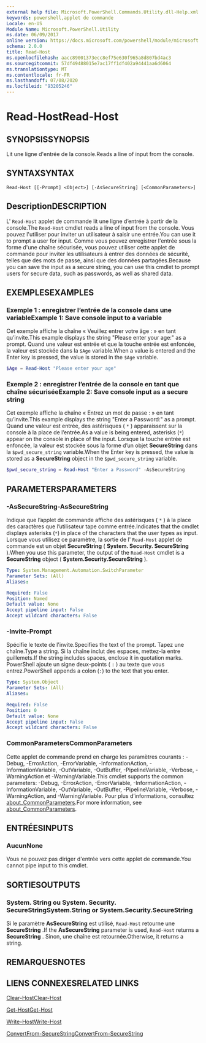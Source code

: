 ```yaml
---
external help file: Microsoft.PowerShell.Commands.Utility.dll-Help.xml
keywords: powershell,applet de commande
Locale: en-US
Module Name: Microsoft.PowerShell.Utility
ms.date: 06/09/2017
online version: https://docs.microsoft.com/powershell/module/microsoft.powershell.utility/read-host?view=powershell-7&WT.mc_id=ps-gethelp
schema: 2.0.0
title: Read-Host
ms.openlocfilehash: aacc89001373ecc8ef75e630f965a8d807bd4ac3
ms.sourcegitcommit: 57df49488015e7ac17ff1df402a94441aa6d6064
ms.translationtype: MT
ms.contentlocale: fr-FR
ms.lasthandoff: 07/08/2020
ms.locfileid: "93205246"
---
```

# <span data-ttu-id="14334-103">Read-Host</span><span class="sxs-lookup"><span data-stu-id="14334-103">Read-Host</span></span>

## <span data-ttu-id="14334-104">SYNOPSIS</span><span class="sxs-lookup"><span data-stu-id="14334-104">SYNOPSIS</span></span>
<span data-ttu-id="14334-105">Lit une ligne d'entrée de la console.</span><span class="sxs-lookup"><span data-stu-id="14334-105">Reads a line of input from the console.</span></span>

## <span data-ttu-id="14334-106">SYNTAX</span><span class="sxs-lookup"><span data-stu-id="14334-106">SYNTAX</span></span>

```
Read-Host [[-Prompt] <Object>] [-AsSecureString] [<CommonParameters>]
```

## <span data-ttu-id="14334-107">Description</span><span class="sxs-lookup"><span data-stu-id="14334-107">DESCRIPTION</span></span>

<span data-ttu-id="14334-108">L' `Read-Host` applet de commande lit une ligne d’entrée à partir de la console.</span><span class="sxs-lookup"><span data-stu-id="14334-108">The `Read-Host` cmdlet reads a line of input from the console.</span></span> <span data-ttu-id="14334-109">Vous pouvez l'utiliser pour inviter un utilisateur à saisir une entrée.</span><span class="sxs-lookup"><span data-stu-id="14334-109">You can use it to prompt a user for input.</span></span> <span data-ttu-id="14334-110">Comme vous pouvez enregistrer l'entrée sous la forme d'une chaîne sécurisée, vous pouvez utiliser cette applet de commande pour inviter les utilisateurs à entrer des données de sécurité, telles que des mots de passe, ainsi que des données partagées.</span><span class="sxs-lookup"><span data-stu-id="14334-110">Because you can save the input as a secure string, you can use this cmdlet to prompt users for secure data, such as passwords, as well as shared data.</span></span>

## <span data-ttu-id="14334-111">EXEMPLES</span><span class="sxs-lookup"><span data-stu-id="14334-111">EXAMPLES</span></span>

### <span data-ttu-id="14334-112">Exemple 1 : enregistrer l’entrée de la console dans une variable</span><span class="sxs-lookup"><span data-stu-id="14334-112">Example 1: Save console input to a variable</span></span>

<span data-ttu-id="14334-113">Cet exemple affiche la chaîne « Veuillez entrer votre âge : » en tant qu’invite.</span><span class="sxs-lookup"><span data-stu-id="14334-113">This example displays the string "Please enter your age:" as a prompt.</span></span> <span data-ttu-id="14334-114">Quand une valeur est entrée et que la touche entrée est enfoncée, la valeur est stockée dans la `$Age` variable.</span><span class="sxs-lookup"><span data-stu-id="14334-114">When a value is entered and the Enter key is pressed, the value is stored in the `$Age` variable.</span></span>

```powershell
$Age = Read-Host "Please enter your age"
```

### <span data-ttu-id="14334-115">Exemple 2 : enregistrer l’entrée de la console en tant que chaîne sécurisée</span><span class="sxs-lookup"><span data-stu-id="14334-115">Example 2: Save console input as a secure string</span></span>

<span data-ttu-id="14334-116">Cet exemple affiche la chaîne « Entrez un mot de passe : » en tant qu’invite.</span><span class="sxs-lookup"><span data-stu-id="14334-116">This example displays the string "Enter a Password:" as a prompt.</span></span> <span data-ttu-id="14334-117">Quand une valeur est entrée, des astérisques ( `*` ) apparaissent sur la console à la place de l’entrée.</span><span class="sxs-lookup"><span data-stu-id="14334-117">As a value is being entered, asterisks (`*`) appear on the console in place of the input.</span></span> <span data-ttu-id="14334-118">Lorsque la touche entrée est enfoncée, la valeur est stockée sous la forme d’un objet **SecureString** dans la `$pwd_secure_string` variable.</span><span class="sxs-lookup"><span data-stu-id="14334-118">When the Enter key is pressed, the value is stored as a **SecureString** object in the `$pwd_secure_string` variable.</span></span>

```powershell
$pwd_secure_string = Read-Host "Enter a Password" -AsSecureString
```

## <span data-ttu-id="14334-119">PARAMETERS</span><span class="sxs-lookup"><span data-stu-id="14334-119">PARAMETERS</span></span>

### <span data-ttu-id="14334-120">-AsSecureString</span><span class="sxs-lookup"><span data-stu-id="14334-120">-AsSecureString</span></span>

<span data-ttu-id="14334-121">Indique que l’applet de commande affiche des astérisques ( `*` ) à la place des caractères que l’utilisateur tape comme entrée.</span><span class="sxs-lookup"><span data-stu-id="14334-121">Indicates that the cmdlet displays asterisks (`*`) in place of the characters that the user types as input.</span></span> <span data-ttu-id="14334-122">Lorsque vous utilisez ce paramètre, la sortie de l' `Read-Host` applet de commande est un objet **SecureString** ( **System. Security. SecureString** ).</span><span class="sxs-lookup"><span data-stu-id="14334-122">When you use this parameter, the output of the `Read-Host` cmdlet is a **SecureString** object ( **System.Security.SecureString** ).</span></span>

```yaml
Type: System.Management.Automation.SwitchParameter
Parameter Sets: (All)
Aliases:

Required: False
Position: Named
Default value: None
Accept pipeline input: False
Accept wildcard characters: False
```

### <span data-ttu-id="14334-123">-Invite</span><span class="sxs-lookup"><span data-stu-id="14334-123">-Prompt</span></span>

<span data-ttu-id="14334-124">Spécifie le texte de l'invite.</span><span class="sxs-lookup"><span data-stu-id="14334-124">Specifies the text of the prompt.</span></span>
<span data-ttu-id="14334-125">Tapez une chaîne.</span><span class="sxs-lookup"><span data-stu-id="14334-125">Type a string.</span></span>
<span data-ttu-id="14334-126">Si la chaîne inclut des espaces, mettez-la entre guillemets.</span><span class="sxs-lookup"><span data-stu-id="14334-126">If the string includes spaces, enclose it in quotation marks.</span></span>
<span data-ttu-id="14334-127">PowerShell ajoute un signe deux-points ( `:` ) au texte que vous entrez.</span><span class="sxs-lookup"><span data-stu-id="14334-127">PowerShell appends a colon (`:`) to the text that you enter.</span></span>

```yaml
Type: System.Object
Parameter Sets: (All)
Aliases:

Required: False
Position: 0
Default value: None
Accept pipeline input: False
Accept wildcard characters: False
```

### <span data-ttu-id="14334-128">CommonParameters</span><span class="sxs-lookup"><span data-stu-id="14334-128">CommonParameters</span></span>

<span data-ttu-id="14334-129">Cette applet de commande prend en charge les paramètres courants : -Debug, -ErrorAction, -ErrorVariable, -InformationAction, -InformationVariable, -OutVariable, -OutBuffer, -PipelineVariable, -Verbose, -WarningAction et -WarningVariable.</span><span class="sxs-lookup"><span data-stu-id="14334-129">This cmdlet supports the common parameters: -Debug, -ErrorAction, -ErrorVariable, -InformationAction, -InformationVariable, -OutVariable, -OutBuffer, -PipelineVariable, -Verbose, -WarningAction, and -WarningVariable.</span></span> <span data-ttu-id="14334-130">Pour plus d’informations, consultez [about_CommonParameters](https://go.microsoft.com/fwlink/?LinkID=113216).</span><span class="sxs-lookup"><span data-stu-id="14334-130">For more information, see [about_CommonParameters](https://go.microsoft.com/fwlink/?LinkID=113216).</span></span>

## <span data-ttu-id="14334-131">ENTRÉES</span><span class="sxs-lookup"><span data-stu-id="14334-131">INPUTS</span></span>

### <span data-ttu-id="14334-132">Aucun</span><span class="sxs-lookup"><span data-stu-id="14334-132">None</span></span>

<span data-ttu-id="14334-133">Vous ne pouvez pas diriger d'entrée vers cette applet de commande.</span><span class="sxs-lookup"><span data-stu-id="14334-133">You cannot pipe input to this cmdlet.</span></span>

## <span data-ttu-id="14334-134">SORTIES</span><span class="sxs-lookup"><span data-stu-id="14334-134">OUTPUTS</span></span>

### <span data-ttu-id="14334-135">System. String ou System. Security. SecureString</span><span class="sxs-lookup"><span data-stu-id="14334-135">System.String or System.Security.SecureString</span></span>

<span data-ttu-id="14334-136">Si le paramètre **AsSecureString** est utilisé, `Read-Host` retourne une **SecureString** .</span><span class="sxs-lookup"><span data-stu-id="14334-136">If the **AsSecureString** parameter is used, `Read-Host` returns a **SecureString** .</span></span> <span data-ttu-id="14334-137">Sinon, une chaîne est retournée.</span><span class="sxs-lookup"><span data-stu-id="14334-137">Otherwise, it returns a string.</span></span>

## <span data-ttu-id="14334-138">REMARQUES</span><span class="sxs-lookup"><span data-stu-id="14334-138">NOTES</span></span>

## <span data-ttu-id="14334-139">LIENS CONNEXES</span><span class="sxs-lookup"><span data-stu-id="14334-139">RELATED LINKS</span></span>

[<span data-ttu-id="14334-140">Clear-Host</span><span class="sxs-lookup"><span data-stu-id="14334-140">Clear-Host</span></span>](../microsoft.powershell.core/clear-host.md)

[<span data-ttu-id="14334-141">Get-Host</span><span class="sxs-lookup"><span data-stu-id="14334-141">Get-Host</span></span>](Get-Host.md)

[<span data-ttu-id="14334-142">Write-Host</span><span class="sxs-lookup"><span data-stu-id="14334-142">Write-Host</span></span>](Write-Host.md)

[<span data-ttu-id="14334-143">ConvertFrom-SecureString</span><span class="sxs-lookup"><span data-stu-id="14334-143">ConvertFrom-SecureString</span></span>](../Microsoft.PowerShell.Security/ConvertFrom-SecureString.md)
